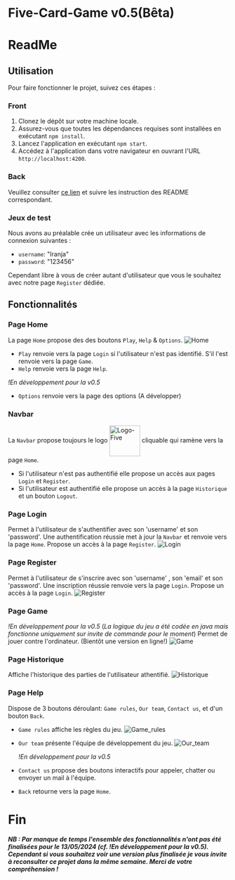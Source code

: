 # Five-Card-Game v0.5(Bêta)

# ReadMe

## Utilisation

Pour faire fonctionner le projet, suivez ces étapes :

### Front

1. Clonez le dépôt sur votre machine locale.
2. Assurez-vous que toutes les dépendances requises sont installées en exécutant `npm install`.
3. Lancez l'application en exécutant `npm start`.
4. Accédez à l'application dans votre navigateur en ouvrant l'URL `http://localhost:4200`.

### Back

Veuillez consulter [ce lien](https://gitlab.takima.io/formation-dev-web/skeleton-web-app-school) et suivre les instruction des README correspondant.

### Jeux de test

Nous avons au préalable crée un utilisateur avec les informations de connexion suivantes :
- `username`: "Iranja"
- `password`: "123456"

Cependant libre à vous de créer autant d'utilisateur que vous le souhaitez avec notre page `Register` dédiée.

## Fonctionnalités

### Page Home

La page `Home` propose des des boutons `Play`, `Help` & `Options`.
![Home](img-readme/home.png)
- `Play` renvoie vers la page `Login` si l'utilisateur n'est pas identifié. S'il l'est renvoie vers la page `Game`.
- `Help` renvoie vers la page `Help`.

_!En développement pour la v0.5_
- `Options` renvoie vers la page des options (A développer)

### Navbar

La `Navbar` propose toujours le logo <img src="img-readme/logo-five.png" alt="Logo-Five" style="height: 5em; vertical-align: middle;"> cliquable qui ramène vers la page `Home`.
- Si l'utilisateur n'est pas authentifié elle propose un accès aux pages `Login` et `Register`.
- Si l'utilisateur est authentifié elle propose un accès à la page `Historique` et un bouton `Logout`.

### Page Login

Permet à l'utilisateur de s'authentifier avec son 'username' et son 'password'. Une authentification réussie met à jour la `Navbar` et renvoie vers la page `Home`.
Propose un accès à la page `Register`.
![Login](img-readme/login.png)

### Page Register

Permet à l'utilisateur de s'inscrire avec son 'username' , son 'email' et son 'password'. Une inscription réussie renvoie vers la page `Login`.
Propose un accès à la page `Login`.
![Register](img-readme/register.png)

### Page Game
_!En développement pour la v0.5_
(_La logique du jeu a été codée en java mais fonctionne uniquement sur invite de commande pour le moment_)
Permet de jouer contre l'ordinateur. (Bientôt une version en ligne!)
![Game](img-readme/game.png)

### Page Historique

Affiche l'historique des parties de l'utilisateur athentifié.
![Historique](img-readme/historique.png)

### Page Help

Dispose de 3 boutons déroulant: `Game rules`, `Our team`, `Contact us`, et d'un bouton `Back`.
- `Game rules` affiche les règles du jeu.
  ![Game_rules](img-readme/game_rules.png)
- `Our team` présente l'équipe de développement du jeu.
  ![Our_team](img-readme/our_team.png)

  _!En développement pour la v0.5_
- `Contact us` propose des boutons interactifs pour appeler, chatter ou envoyer un mail à l'équipe. 
- `Back` retourne vers la page `Home`.

# Fin

#### _NB : Par manque de temps l'ensemble des fonctionnalités n'ont pas été finalisées pour le 13/05/2024 (cf. _!En développement pour la v0.5_). Cependant si vous souhaitez voir une version plus finalisée je vous invite à reconsulter ce projet dans la même semaine. Merci de votre compréhension !_


